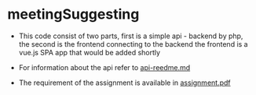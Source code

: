 # meetingSuggesting

* This code consist of two parts, first is a simple api - backend by php, the second is the frontend connecting to the backend
the frontend is a vue.js SPA app that would be added shortly

* For information about the api refer to [api-reedme.md](api-readme.md) 
* The requirement of the assignment is available in [assignment.pdf](assignment.pdf)  